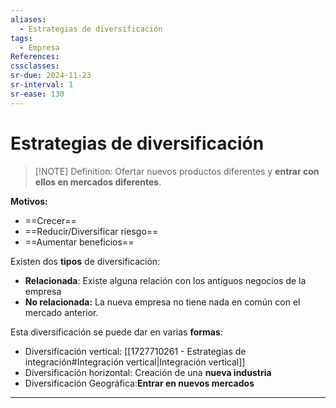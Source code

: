 ```yaml
---
aliases:
  - Estrategias de diversificación
tags:
  - Empresa
References: 
cssclasses: 
sr-due: 2024-11-23
sr-interval: 1
sr-ease: 130
---
```

# Estrategias de diversificación

> [!NOTE] Definition:
> Ofertar nuevos productos diferentes y **entrar con ellos en mercados diferentes**. 
> 
  
**Motivos:**
+ ==Crecer==
+ ==Reducir/Diversificar riesgo==
+ ==Aumentar beneficios==

Existen dos **tipos** de diversificación:
+ **Relacionada**: Existe alguna relación con los antiguos negocios de la empresa
+ **No relacionada:** La nueva empresa no tiene nada en común con el mercado anterior. 

Esta diversificación se puede dar en varias **formas**:
+ Diversificación vertical: [[1727710261 - Estrategias de integración#Integración vertical|Integración vertical]]
+ Diversificación horizontal: Creación de una **nueva industria**
+ Diversificación Geográfica:**Entrar en nuevos mercados**




***